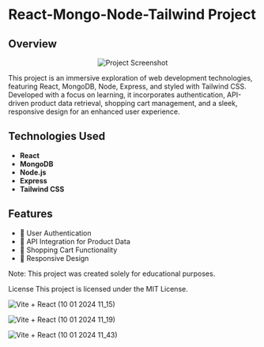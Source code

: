 # React-Mongo-Node-Tailwind Project

## Overview

<p align="center">
  <img src="your-project-image-url" alt="Project Screenshot">
</p>

This project is an immersive exploration of web development technologies, featuring React, MongoDB, Node, Express, and styled with Tailwind CSS. Developed with a focus on learning, it incorporates authentication, API-driven product data retrieval, shopping cart management, and a sleek, responsive design for an enhanced user experience.

## Technologies Used

- **React**
- **MongoDB**
- **Node.js**
- **Express**
- **Tailwind CSS**

## Features

- 🚀 User Authentication
- 📡 API Integration for Product Data
- 🛒 Shopping Cart Functionality
- 📱 Responsive Design


Note: This project was created solely for educational purposes.

License
This project is licensed under the MIT License.

![Vite + React (10 01 2024 11_15)](https://github.com/sashika20643/Full-Ecommerce-Jadoo-/assets/73024901/d498c629-3546-4424-9c48-2ed1e5e0945c)

![Vite + React (10 01 2024 11_19)](https://github.com/sashika20643/Full-Ecommerce-Jadoo-/assets/73024901/f4fb9660-54ea-4d73-924e-c6b25d3dd8ae)

![Vite + React (10 01 2024 11_43)](https://github.com/sashika20643/Full-Ecommerce-Jadoo-/assets/73024901/1b57e471-e169-48fd-9064-0ee90a479e37)

